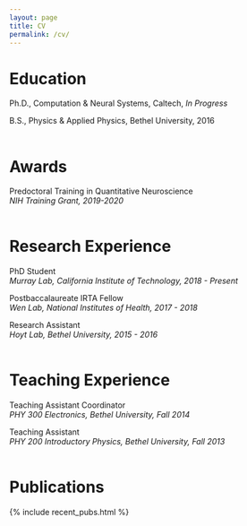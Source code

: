 ```yaml
---
layout: page
title: CV
permalink: /cv/
---
```


<style>
table, th, td{
    border:none !important;
}
</style>

# Education
Ph.D., Computation & Neural Systems, Caltech, *In Progress*

B.S., Physics & Applied Physics, Bethel University, 2016
<br/><br/>

# Awards
Predoctoral Training in Quantitative Neuroscience  
*NIH Training Grant, 2019-2020*
<br/><br/>

# Research Experience
PhD Student  
*Murray Lab, California Institute of Technology, 2018 - Present*

Postbaccalaureate IRTA Fellow  
*Wen Lab, National Institutes of Health, 2017 - 2018*

Research Assistant  
*Hoyt Lab, Bethel University, 2015 - 2016*
<br/><br/>

# Teaching Experience
Teaching Assistant Coordinator  
*PHY 300 Electronics, Bethel University, Fall 2014*

Teaching Assistant  
*PHY 200 Introductory Physics, Bethel University, Fall 2013*
<br/><br/>

# Publications
{% include recent_pubs.html %}

<!-- This is the base Jekyll theme. You can find out more info about customizing your Jekyll theme, as well as basic Jekyll usage documentation at [jekyllrb.com](https://jekyllrb.com/)

You can find the source code for Minima at GitHub:
[jekyll][jekyll-organization] /
[minima](https://github.com/jekyll/minima)

You can find the source code for Jekyll at GitHub:
[jekyll][jekyll-organization] /
[jekyll](https://github.com/jekyll/jekyll)


[jekyll-organization]: https://github.com/jekyll -->
